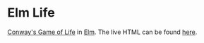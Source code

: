# Elm Life
[Conway's Game of Life](http://en.wikipedia.org/wiki/Conway%27s_Game_of_Life)
in [Elm](http://elm-lang.org/). The live HTML can be found
[here](https://davidharrison.github.io/life.html).
